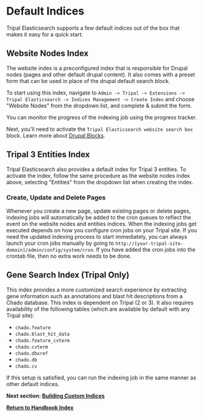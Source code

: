 # Default Indices
Tripal Elasticsearch supports a few default indices out of the box that makes it easy for a quick start.

## Website Nodes Index
The website index is a preconfigured index that is responsible for Drupal nodes (pages and other default drupal content).
It also comes with a preset form that can be used in place of the drupal default search block.

To start using this index, navigate to `Admin -> Tripal -> Extensions -> Tripal Elasticsearch -> Indices Management -> Create Index` 
and choose "Website Nodes" from the dropdown list, and complete & submit the form.

You can monitor the progress of the indexing job using the progress tracker.

Next, you'll need to activate the `Tripal Elasticsearch website search box` block. Learn more about [Drupal Blocks](https://www.drupal.org/docs/8/core/modules/block/overview).

## Tripal 3 Entities Index
Tripal Elasticsearch also provides a default index for Tripal 3 entities. To activate the index, follow the same procedure
as the website nodes index above, selecting "Entities" from the dropdown list when creating the index.

### Create, Update and Delete Pages

Whenever you create a new page, update existing pages or delete pages, indexing jobs will automatically 
be added to the cron queues to reflect the event on the website nodes and entities indices. When the indexing jobs get
executed depends on how you configure cron jobs on your Tripal site. If you need the updated indexing process to start 
immediately, you can always launch your cron jobs manually by going to 
`http://[your-tripal-site-domain]/admin/config/system/cron`. If you have added the cron jobs into the crontab file, then 
no extra work needs to be done.

## Gene Search Index (Tripal Only)
This index provides a more customized search experience by extracting gene information such as annotations and blast hit descriptions
from a Chado database. This index is dependent on Tripal (2 or 3). It also requires availability of the following tables (which are available by default with any Tripal site):
- `chado.feature`
- `chado.blast_hit_data`
- `chado.feature_cvterm`
- `chado.cvterm`
- `chado.dbxref`
- `chado.db`
- `chado.cv`

If this setup is satisfied, you can run the indexing job in the same manner as other default indices.


**Next section: [Building Custom Indices](/docs/custom-indices.md)**

**[Return to Handbook Index](/docs)**